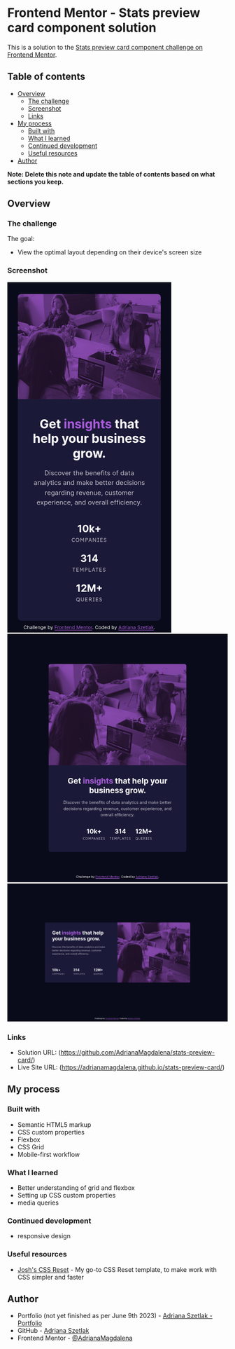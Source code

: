 # Frontend Mentor - Stats preview card component solution

This is a solution to the [Stats preview card component challenge on Frontend Mentor](https://www.frontendmentor.io/challenges/stats-preview-card-component-8JqbgoU62).

## Table of contents

- [Overview](#overview)
  - [The challenge](#the-challenge)
  - [Screenshot](#screenshot)
  - [Links](#links)
- [My process](#my-process)
  - [Built with](#built-with)
  - [What I learned](#what-i-learned)
  - [Continued development](#continued-development)
  - [Useful resources](#useful-resources)
- [Author](#author)

**Note: Delete this note and update the table of contents based on what sections you keep.**

## Overview

### The challenge

The goal:

- View the optimal layout depending on their device's screen size

### Screenshot

![Screenshot of the site on mobile](./screenshot-mobile.png)
![Screenshot of the site on tablet](./screenshot-tablet.png)
![Screenshot of the site on desktop](./screenshot-desktop.png)

### Links

- Solution URL: (https://github.com/AdrianaMagdalena/stats-preview-card/)
- Live Site URL: (https://adrianamagdalena.github.io/stats-preview-card/)

## My process

### Built with

- Semantic HTML5 markup
- CSS custom properties
- Flexbox
- CSS Grid
- Mobile-first workflow

### What I learned

- Better understanding of grid and flexbox
- Setting up CSS custom properties
- media queries

### Continued development

- responsive design

### Useful resources

- [Josh's CSS Reset](https://www.joshwcomeau.com/css/custom-css-reset/) - My go-to CSS Reset template, to make work with CSS simpler and faster

## Author

- Portfolio (not yet finished as per June 9th 2023) - [Adriana Szetlak - Portfolio](https://adrianamagdalena.github.io/portfolio/)
- GitHub - [Adriana Szetlak](https://github.com/AdrianaMagdalena)
- Frontend Mentor - [@AdrianaMagdalena](https://www.frontendmentor.io/profile/AdrianaMagdalena)
